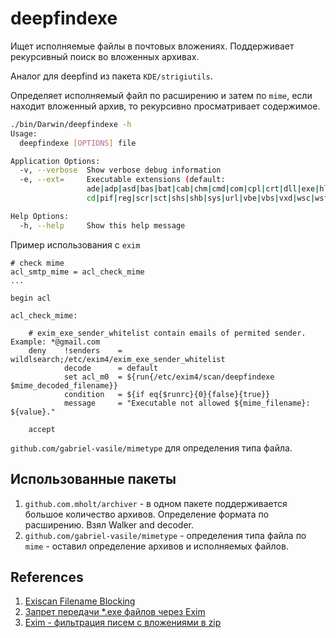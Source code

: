 deepfindexe
===========

Ищет исполняемые файлы в почтовых вложениях. Поддерживает рекурсивный поиск во вложенных архивах.

Аналог для deepfind из пакета `KDE/strigiutils`.

Определяет исполняемый файл по расширению и затем по `mime`, если находит вложенный архив,
то рекурсивно просматривает содержимое.

```bash
./bin/Darwin/deepfindexe -h
Usage:
  deepfindexe [OPTIONS] file

Application Options:
  -v, --verbose  Show verbose debug information
  -e, --ext=     Executable extensions (default:
                 ade|adp|asd|bas|bat|cab|chm|cmd|com|cpl|crt|dll|exe|hlp|hta|inf|ins|isp|jse|jar|lib|lnk|mdb|mde|mdz|msc|msi|msp|mst|ole|ocx|p-
                 cd|pif|reg|scr|sct|shs|shb|sys|url|vbe|vbs|vxd|wsc|wsf|wsh)

Help Options:
  -h, --help     Show this help message
```

Пример использования с `exim`

```
# check mime
acl_smtp_mime = acl_check_mime
...

begin acl

acl_check_mime:
  
    # exim_exe_sender_whitelist contain emails of permited sender. Example: *@gmail.com 
    deny 	!senders 	= wildlsearch;/etc/exim4/exim_exe_sender_whitelist
  	        decode 		= default
  	        set acl_m0  = ${run{/etc/exim4/scan/deepfindexe $mime_decoded_filename}}
  	        condition   = ${if eq{$runrc}{0}{false}{true}}
  	        message 	= "Executable not allowed ${mime_filename}: ${value}."

    accept
```

`github.com/gabriel-vasile/mimetype` для определения типа файла.

Использованные пакеты
---------------------

1. `github.com.mholt/archiver` - в одном пакете поддерживается большое количество архивов.
    Определение формата по расширению. Взял Walker and decoder.
2. `github.com/gabriel-vasile/mimetype` - определения типа файла по `mime` - оставил определение
    архивов и исполняемых файлов.

References
----------

1. [Exiscan Filename Blocking](https://github.com/Exim/exim/wiki/ExiscanFilenameBlocking)
2. [Запрет передачи *.exe файлов через Exim](https://forum.lissyara.su/mta-mail-transfer-agent-f20/zapret-peredachi-exe-fajlov-cherez-exim-t3360.html)
3. [Exim - фильтрация писем с вложениями в zip](https://forum.lissyara.su/mta-mail-transfer-agent-f20/exim-fil-traciya-pisem-s-vlojeniyami-v-zip-t43423.html)
